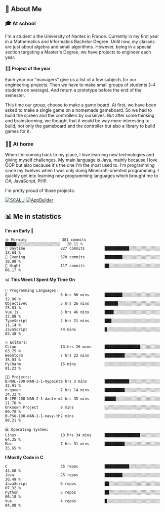 ## 👀 About Me

### 🎓 At school

I'm a student a the University of Nantes in France. Currently in my first year in a Mathematics and Informatics Bachelor Degree. Until now, my classes are just about algebra and small algorithms. However, being in a special section targeting a Master's Degree, we have projects to engineer each year. 

#### 🔧🔬 Project of the year

Each year our "managers" give us a list of a few subjects for our engineering projects. Then we have to make small groups of students (~4 students on average). And return a prototype before the end of the semester.

This time our group, choose to make a game board. At first, we have been asked to make a single game on a homemade gameboard. So we had to build the screen and the controllers by ourselves. 
But after some thinking and brainstorming, we thought that it would be way more interesting to build, not only the gameboard and the controller but also a library to build games for it.

### 👨‍💻 At home

When I'm coming back to my place, I love learning new technologies and giving myself challenges. My main language is Java, mainly because I love OOP but also because it's the one I'm the most used to. I'm programming since my twelves when I was only doing Minecraft-oriented programming.  I quickly get into learning new programming languages which brought me to C#, JavaScript, PHP. 

I'm pretty proud of those projects:

[![SCALU](https://github-readme-stats.vercel.app/api/pin?username=renardfute&repo=SCALU)](https://github.com/renardfute/scalu)
[![AppBuilder](https://github-readme-stats.vercel.app/api/pin?username=pulsedev2&repo=AppBuilder)](https://github.com/pulsedev2/AppBuilder)

## 📊 Me in statistics
<!--START_SECTION:waka-->
**I'm an Early 🐤** 

```text
🌞 Morning                381 commits         █████░░░░░░░░░░░░░░░░░░░░   20.11 % 
🌆 Daytime                827 commits         ███████████░░░░░░░░░░░░░░   43.64 % 
🌃 Evening                570 commits         ████████░░░░░░░░░░░░░░░░░   30.08 % 
🌙 Night                  117 commits         ██░░░░░░░░░░░░░░░░░░░░░░░   06.17 % 
```


📊 **This Week I Spent My Time On** 

```text
💬 Programming Languages: 
C                        6 hrs 56 mins       ████████░░░░░░░░░░░░░░░░░   32.86 % 
ObjectiveC               5 hrs 26 mins       ██████░░░░░░░░░░░░░░░░░░░   25.83 % 
Vue.js                   3 hrs 46 mins       ████░░░░░░░░░░░░░░░░░░░░░   17.88 % 
TypeScript               2 hrs 21 mins       ███░░░░░░░░░░░░░░░░░░░░░░   11.14 % 
JavaScript               44 mins             █░░░░░░░░░░░░░░░░░░░░░░░░   03.48 % 

🔥 Editors: 
CLion                    13 hrs 26 mins      ████████████████░░░░░░░░░   63.75 % 
WebStorm                 7 hrs 23 mins       █████████░░░░░░░░░░░░░░░░   35.03 % 
PyCharm                  15 mins             ░░░░░░░░░░░░░░░░░░░░░░░░░   01.22 % 

🐱‍💻 Projects: 
B-MUL-200-NAN-2-1-mypaint9 hrs 3 mins        ███████████░░░░░░░░░░░░░░   42.91 % 
n-queen                  7 hrs 14 mins       █████████░░░░░░░░░░░░░░░░   34.33 % 
B-CPE-200-NAN-2-1-dante-m4 hrs 35 mins       █████░░░░░░░░░░░░░░░░░░░░   21.78 % 
Unknown Project          8 mins              ░░░░░░░░░░░░░░░░░░░░░░░░░   00.70 % 
B-PSU-100-NAN-1-1-navy-th2 mins              ░░░░░░░░░░░░░░░░░░░░░░░░░   00.21 % 

💻 Operating System: 
Linux                    13 hrs 34 mins      ████████████████░░░░░░░░░   64.35 % 
Mac                      7 hrs 31 mins       █████████░░░░░░░░░░░░░░░░   35.65 % 
```

**I Mostly Code in C** 

```text
C                        35 repos            ███████████░░░░░░░░░░░░░░   42.68 % 
Java                     25 repos            ████████░░░░░░░░░░░░░░░░░   30.49 % 
JavaScript               6 repos             ██░░░░░░░░░░░░░░░░░░░░░░░   07.32 % 
Python                   5 repos             ██░░░░░░░░░░░░░░░░░░░░░░░   06.10 % 
Vue                      4 repos             █░░░░░░░░░░░░░░░░░░░░░░░░   04.88 % 
```




<!--END_SECTION:waka-->
